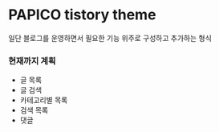 # PAPICO tistory theme

일단 블로그를 운영하면서 필요한 기능 위주로 구성하고 추가하는 형식

### 현재까지 계획  
- 글 목록
- 글 검색
- 카테고리별 목록
- 검색 목록
- 댓글